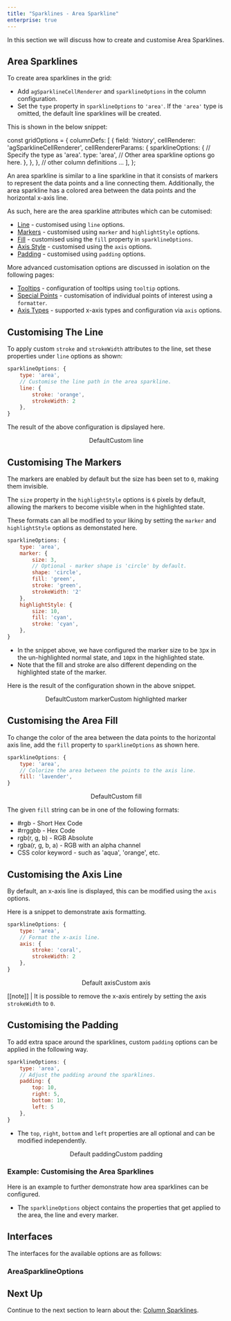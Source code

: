 ```yaml
---
title: "Sparklines - Area Sparkline"
enterprise: true
---
```


In this section we will discuss how to create and customise Area Sparklines.

## Area Sparklines

To create area sparklines in the grid:
 - Add `agSparklineCellRenderer` and `sparklineOptions` in the column configuration.
 - Set the `type` property in `sparklineOptions` to `'area'`. If the `'area'` type is omitted, the default line sparklines will be created.

This is shown in the below snippet:

<snippet>
const gridOptions = {
    columnDefs: [
        {
            field: 'history',
            cellRenderer: 'agSparklineCellRenderer',
            cellRendererParams: {
                sparklineOptions: {
                    // Specify the type as 'area'.
                    type: 'area',
                    // Other area sparkline options go here.
                },
            },
        },
        // other column definitions ...
    ],
};
</snippet>

An area sparkline is similar to a line sparkline in that it consists of markers to represent the data points and a line connecting them.
Additionally, the area sparkline has a colored area between the data points and the horizontal x-axis line.

As such, here are the area sparkline attributes which can be cutomised:
- [Line](/sparklines-area-sparkline/#customising-the-line) - customised using `line` options.
- [Markers](/sparklines-area-sparkline/#customising-the-markers) - customised using `marker` and `highlightStyle` options.
- [Fill](/sparklines-area-sparkline/#customising-the-area-fill) - customised using the `fill` property in `sparklineOptions`.
- [Axis Style](/sparklines-area-sparkline/#customising-the-axis-line) - customised using the `axis` options.
- [Padding](/sparklines-area-sparkline/#customising-the-padding) - customised using `padding` options.

More advanced customisation options are discussed in isolation on the following pages:
- [Tooltips](/sparklines-tooltips/) - configuration of tooltips using `tooltip` options.
- [Special Points](/sparklines-special-points/) - customisation of individual points of interest using a `formatter`.
- [Axis Types](/sparklines-axis-types/) - supported x-axis types and configuration via `axis` options.

## Customising The Line

To apply custom `stroke` and `strokeWidth` attributes to the line, set these properties under `line` options as shown:

```js
sparklineOptions: {
    type: 'area',
    // Customise the line path in the area sparkline.
    line: {
        stroke: 'orange',
        strokeWidth: 2
    },
}
```

The result of the above configuration is dipslayed here.

<div style="display: flex; justify-content: center;">
    <image-caption src="resources/default.png" alt="Line default" width="250px" constrained="true">Default</image-caption>
    <image-caption src="resources/custom-line.png" alt="Line customisation" width="250px" constrained="true">Custom line</image-caption>
</div>

## Customising The Markers

The markers are enabled by default but the size has been set to `0`, making them invisible.

The `size` property in the `highlightStyle` options is `6` pixels by default, allowing the markers to become visible when in the highlighted state.

These formats can all be modified to your liking by setting the `marker` and `highlightStyle` options as demonstated here.

```js
sparklineOptions: {
    type: 'area',
    marker: {
        size: 3,
        // Optional - marker shape is 'circle' by default.
        shape: 'circle',
        fill: 'green',
        stroke: 'green',
        strokeWidth: '2'
    },
    highlightStyle: {
        size: 10,
        fill: 'cyan',
        stroke: 'cyan',
    },
}
```

- In the snippet above, we have configured the marker size to be `3`px in the un-highlighted normal state, and `10`px in the highlighted state.
- Note that the fill and stroke are also different depending on the highlighted state of the marker.

Here is the result of the configuration shown in the above snippet.

<div style="display: flex; justify-content: center;">
    <image-caption src="resources/default.png" alt="Marker default" width="250px" constrained="true">Default</image-caption>
    <image-caption src="resources/custom-marker.png" alt="Marker customisation" width="250px" constrained="true">Custom marker</image-caption>
    <image-caption src="resources/custom-highlighted-marker.png" alt="Marker customisation for highlighted state" width="250px" constrained="true">Custom highlighted marker</image-caption>
</div>

## Customising the Area Fill

To change the color of the area between the data points to the horizontal axis line, add the `fill` property to `sparklineOptions` as shown here.

```js
sparklineOptions: {
    type: 'area',
    // Colorize the area between the points to the axis line.
    fill: 'lavender',
}
```

<div style="display: flex; justify-content: center;">
    <image-caption src="resources/default.png" alt="Area fill default" width="250px" constrained="true">Default</image-caption>
    <image-caption src="resources/custom-fill.png" alt="Area fill customisation" width="250px" constrained="true">Custom fill</image-caption>
</div>

The given `fill` string can be in one of the following formats:
- \#rgb - Short Hex Code
- \#rrggbb - Hex Code
- rgb(r, g, b) - RGB Absolute
- rgba(r, g, b, a) - RGB with an alpha channel
- CSS color keyword - such as 'aqua', 'orange', etc.

## Customising the Axis Line

By default, an x-axis line is displayed, this can be modified using the `axis` options.

Here is a snippet to demonstrate axis formatting.

```js
sparklineOptions: {
    type: 'area',
    // Format the x-axis line.
    axis: {
        stroke: 'coral',
        strokeWidth: 2
    },
}
```

<div style="display: flex; justify-content: center;">
    <image-caption src="resources/default.png" alt="Axis line default" width="250px" constrained="true">Default axis</image-caption>
    <image-caption src="resources/custom-axis.png" alt="Axis line customisation" width="250px" constrained="true">Custom axis</image-caption>
</div>

[[note]]
| It is possible to remove the x-axis entirely by setting the axis `strokeWidth` to `0`.


## Customising the Padding

To add extra space around the sparklines, custom `padding` options can be applied in the following way.

```js
sparklineOptions: {
    type: 'area',
    // Adjust the padding around the sparklines.
    padding: {
        top: 10,
        right: 5,
        bottom: 10,
        left: 5
    },
}
```

- The `top`, `right`, `bottom` and `left` properties are all optional and can be modified independently.

<div style="display: flex; justify-content: center;">
    <image-caption src="resources/default-padding.png" alt="Padding default" width="250px" constrained="true">Default padding</image-caption>
    <image-caption src="resources/custom-padding.png" alt="Padding customisation" width="250px" constrained="true">Custom padding</image-caption>
</div>


### Example: Customising the Area Sparklines
Here is an example to further demonstrate how area sparklines can be configured.

- The `sparklineOptions` object contains the properties that get applied to the area, the line and every marker.

<grid-example title='Area Sparkline' name='area-sparkline' type='generated' options='{ "enterprise": true, "exampleHeight": 585, "modules": ["clientside", "sparklines"] }'></grid-example>

## Interfaces

The interfaces for the available options are as follows:

### AreaSparklineOptions

<interface-documentation interfaceName='AreaSparklineOptions' ></interface-documentation>

## Next Up

Continue to the next section to learn about the: [Column Sparklines](/sparklines-column-sparkline/).
